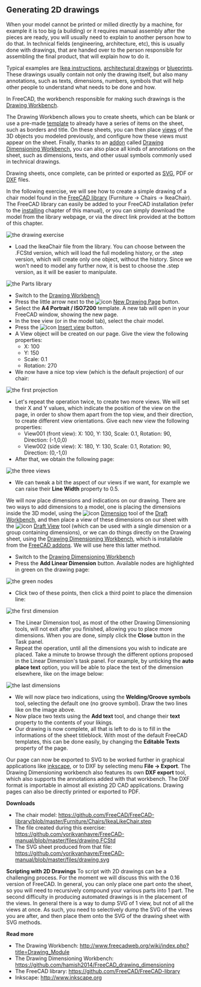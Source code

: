 ## Generating 2D drawings

When your model cannot be printed or milled directly by a machine, for example it is too big (a building) or it requires manual assembly after the pieces are ready, you will usually need to explain to another person how to do that. In technical fields (engineering, architecture, etc), this is usually done with drawings, that are handed over to the person responsible for assembling the final product, that will explain how to do it.

Typical examples are [Ikea instructions](http://www.ikea.com/ms/en_US/customer_service/assembly_instructions.html), [architectural drawings](https://en.wikipedia.org/wiki/Architectural_drawing) or [blueprints](https://en.wikipedia.org/wiki/Blueprint). These drawings usually contain not only the drawing itself, but also many annotations, such as texts, dimensions, numbers, symbols that will help other people to understand what needs to be done and how.

In FreeCAD, the workbench responsible for making such drawings is the [Drawing Workbench](http://www.freecadweb.org/wiki/index.php?title=Drawing_Module). 

The Drawing Workbench allows you to create sheets, which can be blank or use a pre-made [template](http://www.freecadweb.org/wiki/index.php?title=Drawing_templates) to already have a series of items on the sheet, such as borders and title. On these sheets, you can then place [views](http://www.freecadweb.org/wiki/index.php?title=Drawing_View) of the 3D objects you modeled previously, and configure how these views must appear on the sheet. Finally, thanks to an [addon](https://github.com/FreeCAD/FreeCAD-addons) called [Drawing Dimensioning Workbench](https://github.com/hamish2014/FreeCAD_drawing_dimensioning), you can also place all kinds of annotations on the sheet, such as dimensions, texts, and other usual symbols commonly used in technical drawings.

Drawing sheets, once complete, can be printed or exported as [SVG](https://en.wikipedia.org/wiki/Scalable_Vector_Graphics), PDF or [DXF](https://en.wikipedia.org/wiki/AutoCAD_DXF) files.

In the following exercise, we will see how to create a simple drawing of a chair model found in the [FreeCAD library](https://github.com/FreeCAD/FreeCAD-library) (Furniture -> Chairs -> IkeaChair). The FreeCAD library can easily be added to your FreeCAD installation (refer to the [installing](../discovering_freecad/installing.md#installing-additional-content) chapter of this manual), or you can simply download the model from the library webpage, or via the direct link provided at the bottom of this chapter.

![the drawing exercise](http://www.freecadweb.org/wiki/images/4/40/Exercise_drawing_01.jpg)

* Load the IkeaChair file from the library. You can choose between the .FCStd version, which will load the full modeling history, or the .step version, which will create only one object, without the history. Since we won't need to model any further now, it is best to choose the .step version, as it will be easier to manipulate.

![the Parts library](http://www.freecadweb.org/wiki/images/6/69/Parts_library.jpg)

* Switch to the [Drawing Workbench](http://www.freecadweb.org/wiki/index.php?title=Drawing_Module)
* Press the little arrow next to the ![icon](http://www.freecadweb.org/wiki/images/thumb/2/27/Drawing_Landscape_A3.png/16px-Drawing_Landscape_A3.png) [New Drawing Page](http://www.freecadweb.org/wiki/index.php?title=Drawing_Landscape_A3) button.
* Select the **A4 Portrait / ISO7200** template. A new tab will open in your FreeCAD window, showing the new page.
* In the tree view (or in the model tab), select the chair model.
* Press the ![icon](http://www.freecadweb.org/wiki/images/thumb/0/03/Drawing_View.png/16px-Drawing_View.png) [Insert view](http://www.freecadweb.org/wiki/index.php?title=Drawing_View) button.
* A View object will be created on our page. Give the view the following properties:
   * X: 100
   * Y: 150
   * Scale: 0.1
   * Rotation: 270
* We now have a nice top view (which is the default projection) of our chair:
 
![the first projection](http://www.freecadweb.org/wiki/images/c/cd/Exercise_drawing_02.jpg)

* Let's repeat the operation twice, to create two more views. We will set their X and Y values, which indicate the position of the view on the page, in order to show them apart from the top view, and their direction, to create different view orientations. Give each new view the following properties:
   * View001 (front view): X: 100, Y: 130, Scale: 0.1, Rotation: 90, Direction: (-1,0,0)
   * View002 (side view): X: 180, Y: 130, Scale: 0.1, Rotation: 90, Direction: (0,-1,0)
 * After that, we obtain the following page:
 
![the three views](http://www.freecadweb.org/wiki/images/7/79/Exercise_drawing_03.jpg)

* We can tweak a bit the aspect of our views if we want, for example we can raise their **Line Width** property to 0.5.

We will now place dimensions and indications on our drawing. There are two ways to add dimensions to a model, one is placing the dimensions inside the 3D model, using the ![icon](http://www.freecadweb.org/wiki/images/thumb/b/b0/Draft_Dimension.png/16px-Draft_Dimension.png) [Dimension](http://www.freecadweb.org/wiki/index.php?title=Draft_Dimension) tool of the [Draft Workbench](http://www.freecadweb.org/wiki/index.php?title=Draft_Module), and then place a view of these dimensions on our sheet with the ![icon](http://www.freecadweb.org/wiki/images/thumb/f/ff/Drawing_DraftView.png/16px-Drawing_DraftView.png) [Draft View](http://www.freecadweb.org/wiki/index.php?title=Drawing_DraftView) tool (which can be used with a single dimension or a group containing dimensions), or we can do things directly on the Drawing sheet, using the [Drawing Dimensioning Workbench](https://github.com/hamish2014/FreeCAD_drawing_dimensioning), which is installable from the [FreeCAD addons](https://github.com/FreeCAD/FreeCAD-addons). We will use here this latter method.

* Switch to the [Drawing Dimensioning Workbench](https://github.com/hamish2014/FreeCAD_drawing_dimensioning)
* Press the **Add Linear Dimension** button. Available nodes are highlighted in green on the drawing page:

![the green nodes](http://www.freecadweb.org/wiki/images/b/b3/Exercise_drawing_04.jpg)

* Click two of these points, then click a third point to place the dimension line:

![the first dimension](http://www.freecadweb.org/wiki/images/b/b7/Exercise_drawing_05.jpg)

* The Linear Dimension tool, as most of the other Drawing Dimensioning tools, will not exit after you finished, allowing you to place more dimensions. When you are done, simply click the **Close** button in the Task panel.
* Repeat the operation, until all the dimensions you wish to indicate are placed. Take a minute to browse through the different options proposed in the Linear Dimension's task panel. For example, by unticking the **auto place text** option, you will be able to place the text of the dimension elsewhere, like on the image below:

![the last dimensions](http://www.freecadweb.org/wiki/images/3/39/Exercise_drawing_06.jpg)

* We will now place two indications, using the **Welding/Groove symbols** tool, selecting the default one (no groove symbol). Draw the two lines like on the image above.
* Now place two texts using the **Add text** tool, and change their **text** property to the contents of your likings.
* Our drawing is now complete, all that is left to do is to fill in the informations of the sheet titleblock. With most of the default FreeCAD templates, this can be done easily, by changing the **Editable Texts** property of the page.

Our page can now be exported to SVG to be worked further in graphical applications like [inkscape](http://www.inkscape.org), or to DXF by selecting menu **File -> Export**. The Drawing Dimensioning workbench also features its own **DXF export** tool, which also supports the annotations added with that workbench. The DXF format is importable in almost all existing 2D CAD applications. Drawing pages can also be directly printed or exported to PDF.

**Downloads**

* The chair model: https://github.com/FreeCAD/FreeCAD-library/blob/master/Furniture/Chairs/IkeaLikeChair.step
* The file created during this exercise: https://github.com/yorikvanhavre/FreeCAD-manual/blob/master/files/drawing.FCStd
* The SVG sheet produced from that file: https://github.com/yorikvanhavre/FreeCAD-manual/blob/master/files/drawing.svg

**Scripting with 2D Drawings**
To script with 2D drawings can be a challenging process. For the moment we will discuss this with the 0.16 version of FreeCAD. In general, you can only place one part onto the sheet, so you will need to recursively compound your various parts into 1 part. The second difficulty in producing automated drawings is in the placement of the views. In general there is a way to dump SVG of 1 view, but not of all the views at once. As such, you need to selectively dump the SVG of the views you are after, and then place them onto the SVG of the drawing sheet with SVG methods. 

**Read more**

* The Drawing Workbench: http://www.freecadweb.org/wiki/index.php?title=Drawing_Module
* The Drawing Dimensioning Workbench: https://github.com/hamish2014/FreeCAD_drawing_dimensioning
* The FreeCAD library: https://github.com/FreeCAD/FreeCAD-library
* Inkscape: http://www.inkscape.org

